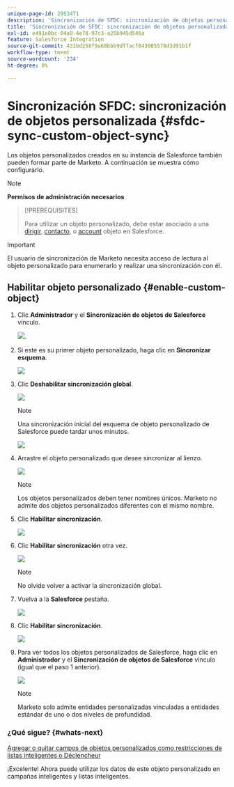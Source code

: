 ```yaml
---
unique-page-id: 2953471
description: 'Sincronización de SFDC: sincronización de objetos personalizada - Documentos de Marketo: documentación del producto'
title: 'Sincronización de SFDC: sincronización de objetos personalizada'
exl-id: e491e0bc-04a9-4e78-97c3-a25b945d546a
feature: Salesforce Integration
source-git-commit: 431bd258f9a68bbb9df7acf043085578d3d91b1f
workflow-type: tm+mt
source-wordcount: '234'
ht-degree: 0%

---
```


# Sincronización SFDC: sincronización de objetos personalizada {#sfdc-sync-custom-object-sync}

Los objetos personalizados creados en su instancia de Salesforce también pueden formar parte de Marketo.  A continuación se muestra cómo configurarlo.

>[!NOTE]
>
>**Permisos de administración necesarios**

>[!PREREQUISITES]
>
>Para utilizar un objeto personalizado, debe estar asociado a una [dirigir](/help/marketo/product-docs/crm-sync/salesforce-sync/sfdc-sync-details/sfdc-sync-field-sync.md), [contacto](/help/marketo/product-docs/crm-sync/salesforce-sync/sfdc-sync-details/sfdc-sync-contact-sync.md), o [account](/help/marketo/product-docs/crm-sync/salesforce-sync/sfdc-sync-details/sfdc-sync-account-sync.md) objeto en Salesforce.

>[!IMPORTANT]
>
>El usuario de sincronización de Marketo necesita acceso de lectura al objeto personalizado para enumerarlo y realizar una sincronización con él.

## Habilitar objeto personalizado  {#enable-custom-object}

1. Clic **Administrador** y el **Sincronización de objetos de Salesforce** vínculo.

   ![](assets/image2015-11-19-10-3a28-3a5.png).

1. Si este es su primer objeto personalizado, haga clic en **Sincronizar esquema**.

   ![](assets/rtaimage-2.png)

1. Clic **Deshabilitar sincronización global**.

   ![](assets/image2015-4-22-10-3a45-3a0.png)

   >[!NOTE]
   >
   >Una sincronización inicial del esquema de objeto personalizado de Salesforce puede tardar unos minutos.

   ![](assets/image2015-4-22-10-3a45-3a18.png)

1. Arrastre el objeto personalizado que desee sincronizar al lienzo.

   ![](assets/image2015-4-22-10-3a45-3a30.png)

   >[!NOTE]
   >
   >Los objetos personalizados deben tener nombres únicos. Marketo no admite dos objetos personalizados diferentes con el mismo nombre.

1. Clic **Habilitar sincronización**.

   ![](assets/image2015-4-22-10-3a45-3a50.png)

1. Clic **Habilitar sincronización** otra vez.

   ![](assets/image2015-4-22-10-3a46-3a10.png)

   >[!NOTE]
   >
   >No olvide volver a activar la sincronización global.

1. Vuelva a la **Salesforce** pestaña.

   ![](assets/image2015-4-22-10-3a46-3a25.png)

1. Clic **Habilitar sincronización**.

   ![](assets/image2015-4-22-10-3a50-3a26.png)

1. Para ver todos los objetos personalizados de Salesforce, haga clic en **Administrador** y el **Sincronización de objetos de Salesforce** vínculo (igual que el paso 1 anterior).

   ![](assets/image2016-6-23-9-3a28-3a23.png)

   >[!NOTE]
   >
   >Marketo solo admite entidades personalizadas vinculadas a entidades estándar de uno o dos niveles de profundidad.

### ¿Qué sigue? {#whats-next}

[Agregar o quitar campos de objetos personalizados como restricciones de listas inteligentes o Déclencheur](/help/marketo/product-docs/crm-sync/salesforce-sync/setup/optional-steps/add-remove-custom-object-field-as-smart-list-trigger-constraints.md)

¡Excelente! Ahora puede utilizar los datos de este objeto personalizado en campañas inteligentes y listas inteligentes.
